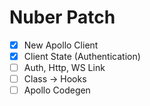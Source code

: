 # Nuber Patch

- [x] New Apollo Client
- [x] Client State (Authentication)
- [ ] Auth, Http, WS Link
- [ ] Class -> Hooks
- [ ] Apollo Codegen
